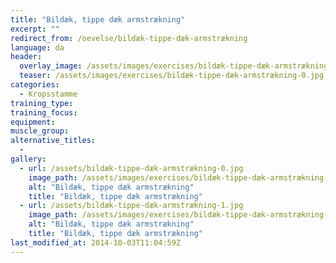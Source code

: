 ```yaml
---
title: "Bildæk, tippe dæk armstrækning"
excerpt: ""
redirect_from: /oevelse/bildæk-tippe-dæk-armstrækning
language: da
header:
  overlay_image: /assets/images/exercises/bildæk-tippe-dæk-armstrækning-0.jpg
  teaser: /assets/images/exercises/bildæk-tippe-dæk-armstrækning-0.jpg
categories:
  - Kropsstamme
training_type: 
training_focus: 
equipment:
muscle_group:
alternative_titles:
  - 
gallery:
  - url: /assets/bildæk-tippe-dæk-armstrækning-0.jpg
    image_path: /assets/images/exercises/bildæk-tippe-dæk-armstrækning-0.jpg
    alt: "Bildæk, tippe dæk armstrækning"
    title: "Bildæk, tippe dæk armstrækning"
  - url: /assets/bildæk-tippe-dæk-armstrækning-1.jpg
    image_path: /assets/images/exercises/bildæk-tippe-dæk-armstrækning-1.jpg
    alt: "Bildæk, tippe dæk armstrækning"
    title: "Bildæk, tippe dæk armstrækning"
last_modified_at: 2014-10-03T11:04:59Z
---
```



